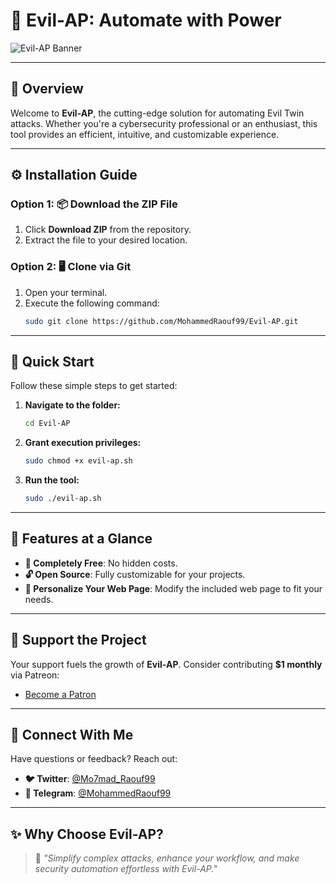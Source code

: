 # 🌟 Evil-AP: Automate with Power

![Evil-AP Banner](https://via.placeholder.com/800x250?text=Evil-AP+-+Simplify+Evil+Twin+Attacks)

---

## 🌌 Overview
Welcome to **Evil-AP**, the cutting-edge solution for automating Evil Twin attacks. Whether you're a cybersecurity professional or an enthusiast, this tool provides an efficient, intuitive, and customizable experience.

---

## ⚙️ Installation Guide

### Option 1: 📦 Download the ZIP File
1. Click **Download ZIP** from the repository.
2. Extract the file to your desired location.

### Option 2: 🖥️ Clone via Git
1. Open your terminal.
2. Execute the following command:
   ```bash
   sudo git clone https://github.com/MohammedRaouf99/Evil-AP.git
   ```

---

## 🚀 Quick Start

Follow these simple steps to get started:

1. **Navigate to the folder:**
   ```bash
   cd Evil-AP
   ```
2. **Grant execution privileges:**
   ```bash
   sudo chmod +x evil-ap.sh
   ```
3. **Run the tool:**
   ```bash
   sudo ./evil-ap.sh
   ```

---

## 🌟 Features at a Glance

- **💸 Completely Free**: No hidden costs.
- **🔓 Open Source**: Fully customizable for your projects.
- **🎨 Personalize Your Web Page**: Modify the included web page to fit your needs.

---

## 🙌 Support the Project
Your support fuels the growth of **Evil-AP**. Consider contributing **$1 monthly** via Patreon:
- [Become a Patron](https://www.patreon.com/RaoufX)

---

## 🤝 Connect With Me
Have questions or feedback? Reach out:

- **🐦 Twitter**: [@Mo7mad_Raouf99](https://twitter.com/Mo7mad_Raouf99)
- **📲 Telegram**: [@MohammedRaouf99](https://t.me/MohammedRaouf99)

---

## ✨ Why Choose Evil-AP?
> 🌟 _"Simplify complex attacks, enhance your workflow, and make security automation effortless with Evil-AP."_

